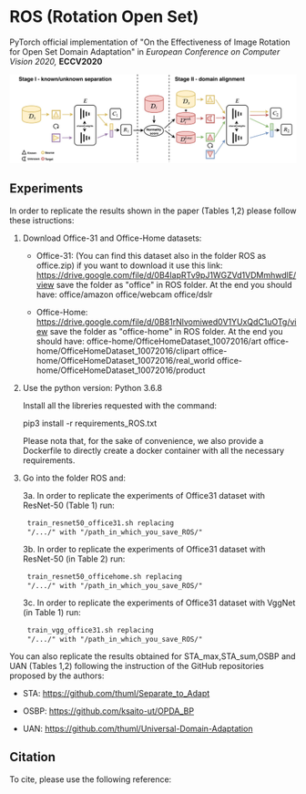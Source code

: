 # ROS (Rotation Open Set)

PyTorch official implementation of "On the Effectiveness of Image Rotation for Open Set Domain Adaptation" in *European Conference on Computer Vision 2020,* **ECCV2020** 

![Test Image 1](image.jpg)

## Experiments
In order to replicate the results shown in the paper (Tables 1,2) please follow these istructions:

1. Download Office-31 and Office-Home datasets:

    - Office-31: (You can find this dataset also in the folder ROS as office.zip)
      if you want to download it use this link:
      https://drive.google.com/file/d/0B4IapRTv9pJ1WGZVd1VDMmhwdlE/view
      save the folder as "office" in ROS folder.
      At the end you should have:
      office/amazon
      office/webcam
      office/dslr
    
    - Office-Home: 
      https://drive.google.com/file/d/0B81rNlvomiwed0V1YUxQdC1uOTg/view
      save the folder as "office-home" in ROS folder.
      At the end you should have:
      office-home/OfficeHomeDataset_10072016/art
      office-home/OfficeHomeDataset_10072016/clipart
      office-home/OfficeHomeDataset_10072016/real_world
      office-home/OfficeHomeDataset_10072016/product
  
2. Use the python version: Python 3.6.8 

   Install all the libreries requested with the command:
   
   pip3 install -r requirements_ROS.txt 
   
   Please nota that, for the sake of convenience, we also provide a Dockerfile to directly create a docker container with all the necessary requirements.

3. Go into the folder ROS and:

    3a. In order to replicate the experiments of Office31 dataset with ResNet-50 (Table 1) run: 
    
        train_resnet50_office31.sh replacing 
        "/.../" with "/path_in_which_you_save_ROS/"
    
    3b. In order to replicate the experiments of Office31 dataset with ResNet-50 (in Table 2) run: 
    
        train_resnet50_officehome.sh replacing 
        "/.../" with "/path_in_which_you_save_ROS/"        
        
    3c. In order to replicate the experiments of Office31 dataset with VggNet (in Table 1) run: 
    
        train_vgg_office31.sh replacing 
        "/.../" with "/path_in_which_you_save_ROS/"
    
    
You can also replicate the results obtained for STA_max,STA_sum,OSBP and UAN (Tables 1,2) following the instruction of the GitHub repositories proposed by the authors:

- STA: https://github.com/thuml/Separate_to_Adapt

- OSBP: https://github.com/ksaito-ut/OPDA_BP

- UAN: https://github.com/thuml/Universal-Domain-Adaptation

## Citation

To cite, please use the following reference: 

